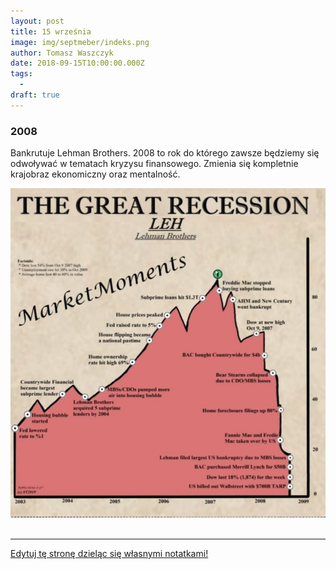 ```yaml
---
layout: post
title: 15 września
image: img/septmeber/indeks.png
author: Tomasz Waszczyk
date: 2018-09-15T10:00:00.000Z
tags:
  - 
draft: true
---
```


### 2008

Bankrutuje Lehman Brothers. 2008 to rok do którego zawsze będziemy się odwoływać w tematach kryzysu finansowego. Zmienia się kompletnie krajobraz ekonomiczny oraz mentalność.

<img src="./img/september/lehman.jpg"><br><br>

---

<a href="https://github.com/TomaszWaszczyk/historia.waszczyk.com/edit/master/src/content/september-15.md" target="_blank">Edytuj tę stronę dzieląc się własnymi notatkami!</a>
